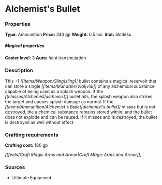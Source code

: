 ﻿---
Title: "Alchemist's Bullet"
Type: "Ammunition"
Price: "330 gp"
Weight: "0.5 lbs."
Slot: "Slotless"
Caster level: "3"
Aura: "faint transmutation"
Description: |
  "This _+1 sling bullet_ contains a magical reservoir that can store a single vial of any alchemical substance capable of being used as a splash weapon. If the _alchemist bullet_ hits, the splash weapon also strikes the target and causes splash damage as normal. If the _alchemist's bullet_ misses but is not destroyed, the alchemical substance remains stored within, and the bullet does not explode and can be reused. If it misses and is destroyed, the bullet is destroyed as well without effect."
Crafting cost: "180 gp"
Sources: "['Ultimate Equipment']"
---

# Alchemist's Bullet

### Properties

**Type:** Ammunition **Price:** 330 gp **Weight:** 0.5 lbs. **Slot:** Slotless

##### Magical properties

**Caster level:** 3 **Aura:** faint transmutation

### Description

This +1 _[[items/Weapon/Sling|sling]]_ bullet contains a magical reservoir that can store a single _[[items/Mundane/Vial|vial]]_ of any alchemical substance capable of being used as a splash weapon. If the _[[classes/Alchemist|alchemist]]_ bullet hits, the splash weapon also strikes the target and causes splash damage as normal. If the _[[items/Ammunition/Alchemist's Bullet|alchemist's bullet]]_ misses but is not destroyed, the alchemical substance remains stored within, and the bullet does not explode and can be reused. If it misses and is destroyed, the bullet is destroyed as well without effect.

### Crafting requirements

**Crafting cost:** 180 gp

_[[feats/Craft Magic Arms and Armor|Craft Magic Arms and Armor]]_,

### Sources

* Ultimate Equipment